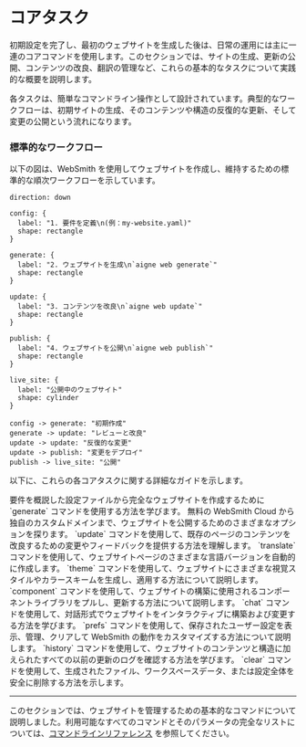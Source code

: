 # コアタスク

初期設定を完了し、最初のウェブサイトを生成した後は、日常の運用には主に一連のコアコマンドを使用します。このセクションでは、サイトの生成、更新の公開、コンテンツの改良、翻訳の管理など、これらの基本的なタスクについて実践的な概要を説明します。

各タスクは、簡単なコマンドライン操作として設計されています。典型的なワークフローは、初期サイトの生成、そのコンテンツや構造の反復的な更新、そして変更の公開という流れになります。

### 標準的なワークフロー

以下の図は、WebSmith を使用してウェブサイトを作成し、維持するための標準的な順次ワークフローを示しています。

```d2
direction: down

config: {
  label: "1. 要件を定義\n(例：my-website.yaml)"
  shape: rectangle
}

generate: {
  label: "2. ウェブサイトを生成\n`aigne web generate`"
  shape: rectangle
}

update: {
  label: "3. コンテンツを改良\n`aigne web update`"
  shape: rectangle
}

publish: {
  label: "4. ウェブサイトを公開\n`aigne web publish`"
  shape: rectangle
}

live_site: {
  label: "公開中のウェブサイト"
  shape: cylinder
}

config -> generate: "初期作成"
generate -> update: "レビューと改良"
update -> update: "反復的な変更"
update -> publish: "変更をデプロイ"
publish -> live_site: "公開"
```

以下に、これらの各コアタスクに関する詳細なガイドを示します。

<x-cards data-columns="2">
  <x-card data-title="ウェブサイトの生成" data-icon="lucide:bot" data-href="/core-tasks/generating-a-website">
    要件を概説した設定ファイルから完全なウェブサイトを作成するために `generate` コマンドを使用する方法を学びます。
  </x-card>
  <x-card data-title="ウェブサイトの公開" data-icon="lucide:upload-cloud" data-href="/core-tasks/publishing-your-website">
    無料の WebSmith Cloud から独自のカスタムドメインまで、ウェブサイトを公開するためのさまざまなオプションを探ります。
  </x-card>
  <x-card data-title="ウェブサイトコンテンツの更新" data-icon="lucide:file-pen-line" data-href="/core-tasks/updating-website-content">
    `update` コマンドを使用して、既存のページのコンテンツを改良するための変更やフィードバックを提供する方法を理解します。
  </x-card>
  <x-card data-title="コンテンツの翻訳" data-icon="lucide:languages" data-href="/core-tasks/translating-your-content">
    `translate` コマンドを使用して、ウェブサイトページのさまざまな言語バージョンを自動的に作成します。
  </x-card>
  <x-card data-title="テーマの管理" data-icon="lucide:palette" data-href="/core-tasks/managing-themes">
    `theme` コマンドを使用して、ウェブサイトにさまざまな視覚スタイルやカラースキームを生成し、適用する方法について説明します。
  </x-card>
  <x-card data-title="コンポーネントの管理" data-icon="lucide:cubes" data-href="/core-tasks/managing-components">
    `component` コマンドを使用して、ウェブサイトの構築に使用されるコンポーネントライブラリをプルし、更新する方法について説明します。
  </x-card>
  <x-card data-title="インタラクティブチャットの使用" data-icon="lucide:message-square-plus" data-href="/core-tasks/using-the-interactive-chat">
    `chat` コマンドを使用して、対話形式でウェブサイトをインタラクティブに構築および変更する方法を学びます。
  </x-card>
  <x-card data-title="設定の管理" data-icon="lucide:settings-2" data-href="/core-tasks/managing-preferences">
    `prefs` コマンドを使用して、保存されたユーザー設定を表示、管理、クリアして WebSmith の動作をカスタマイズする方法について説明します。
  </x-card>
  <x-card data-title="更新履歴の表示" data-icon="lucide:history" data-href="/core-tasks/viewing-update-history">
    `history` コマンドを使用して、ウェブサイトのコンテンツと構造に加えられたすべての以前の更新のログを確認する方法を学びます。
  </x-card>
  <x-card data-title="ワークスペースとデータのクリア" data-icon="lucide:trash-2" data-href="/core-tasks/clearing-generated-content">
    `clear` コマンドを使用して、生成されたファイル、ワークスペースデータ、または設定全体を安全に削除する方法を示します。
  </x-card>
</x-cards>

---

このセクションでは、ウェブサイトを管理するための基本的なコマンドについて説明しました。利用可能なすべてのコマンドとそのパラメータの完全なリストについては、[コマンドラインリファレンス](./reference-command-line-reference.md) を参照してください。